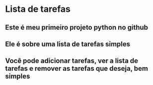 # Lista de tarefas
## Este é meu primeiro projeto python no github

## Ele é sobre uma lista de tarefas simples

## Você pode adicionar tarefas, ver a lista de tarefas e remover as tarefas que deseja, bem simples
